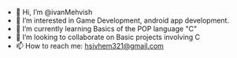 - 👋 Hi, I’m @ivanMehvish
- 👀 I’m interested in Game Development, android app development.
- 🌱 I’m currently learning Basics of the POP language "C"
- 💞️ I’m looking to collaborate on Basic projects involving C
- 📫 How to reach me: hsivhem321@gmail.com

<!---
ivanMehvish/ivanMehvish is a ✨ special ✨ repository because its `README.md` (this file) appears on your GitHub profile.
You can click the Preview link to take a look at your changes.
--->
